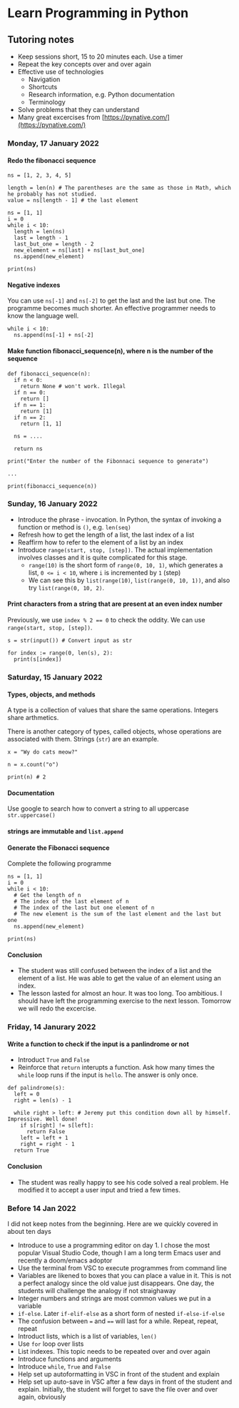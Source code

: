 # Learn Programming in Python

## Tutoring notes

- Keep sessions short, 15 to 20 minutes each. Use a timer
- Repeat the key concepts over and over again
- Effective use of technologies
  - Navigation
  - Shortcuts 
  - Research information, e.g. Python documentation
  - Terminology
- Solve problems that they can understand 
- Many great excercises from [https://pynative.com/](https://pynative.com/)
 
### Monday, 17 January 2022

#### Redo the fibonacci sequence 

```
ns = [1, 2, 3, 4, 5]

length = len(n) # The parentheses are the same as those in Math, which he probably has not studied.
value = ns[length - 1] # the last element

```

```
ns = [1, 1]
i = 0
while i < 10:
  length = len(ns)
  last = length - 1
  last_but_one = length - 2
  new_element = ns[last] + ns[last_but_one]
  ns.append(new_element)
 
print(ns)
```

#### Negative indexes

You can use `ns[-1]` and `ns[-2]` to get the last and the last but one. The programme becomes much shorter. An effective programmer needs to know the language well.

```
while i < 10:
  ns.append(ns[-1] + ns[-2]
```

#### Make function fibonacci_sequence(n), where n is the number of the sequence

```
def fibonacci_sequence(n):
  if n < 0: 
    return None # won't work. Illegal
  if n == 0: 
    return []
  if n == 1: 
    return [1]
  if n == 2: 
    return [1, 1]
  
  ns = ....
  
  return ns

print("Enter the number of the Fibonnaci sequence to generate")

... 

print(fibonacci_sequence(n))

```

### Sunday, 16 January 2022

- Introduce the phrase - invocation. In Python, the syntax of invoking a function or method is `()`, e.g. `len(seq)`
- Refresh how to get the length of a list, the last index of a list
- Reaffirm how to refer to the element of a list by an index
- Introduce `range(start, stop, [step])`. The actual implementation involves classes and it is quite complicated for this stage.
  - `range(10)` is the short form of `range(0, 10, 1)`, which generates a list, `0 <= i < 10`, where `i` is incremented by `1` (step)
  - We can see this by `list(range(10)`, `list(range(0, 10, 1))`, and also try `list(range(0, 10, 2)`. 

#### Print characters from a string that are present at an even index number

Previously, we use `index % 2 == 0` to check the oddity. We can use `range(start, stop, [step])`. 

```
s = str(input()) # Convert input as str

for index := range(0, len(s), 2): 
  print(s[index])
```

### Saturday, 15 January 2022

#### Types, objects, and methods

A type is a collection of values that share the same operations. Integers share arthmetics. 

There is another category of types, called objects, whose operations are associated with them. Strings (`str`) are an example. 

```
x = "Wy do cats meow?"

n = x.count("o")

print(n) # 2
```

#### Documentation 

Use google to search how to convert a string to all uppercase `str.uppercase()`

#### strings are immutable and `list.append`

#### Generate the Fibonacci sequence

Complete the following programme

```
ns = [1, 1]
i = 0 
while i < 10:
  # Get the length of n
  # The index of the last element of n 
  # The index of the last but one element of n
  # The new element is the sum of the last element and the last but one
  ns.append(new_element)

print(ns)
```

#### Conclusion

- The student was still confused between the index of a list and the element of a list. He was able to get the value of an element using an index. 
- The lesson lasted for almost an hour. It was too long. Too ambitious. I should have left the programming exercise to the next lesson. Tomorrow we will redo the excercise.

### Friday, 14 Janurary 2022

#### Write a function to check if the input is a panlindrome or not

- Introduct `True` and `False`
- Reinforce that `return` interupts a function. Ask how many times the `while` loop runs if the input is `hello`. The answer is only once. 

```
def palindrome(s):
  left = 0
  right = len(s) - 1
  
  while right > left: # Jeremy put this condition down all by himself. Impressive. Well done!
    if s[right] != s[left]:
      return False
    left = left + 1
    right = right - 1
  return True  
```

#### Conclusion

- The student was really happy to see his code solved a real problem. He modified it to accept a user input and tried a few times. 

### Before 14 Jan 2022

I did not keep notes from the beginning. Here are we quickly covered in about ten days

- Introduce to use a programming editor on day 1. I chose the most popular Visual Studio Code, though I am a long term Emacs user and recently a doom/emacs adoptor
- Use the terminal from VSC to execute programmes from command line
- Variables are likened to boxes that you can place a value in it. This is not a perfect analogy since the old value just disappears. One day, the students will challenge the analogy if not straighaway
- Integer numbers and strings are most common values we put in a variable
- `if-else`. Later `if-elif-else` as a short form of nested `if-else-if-else`
- The confusion between `=` and `==` will last for a while. Repeat, repeat, repeat
- Introduct lists, which is a list of variables, `len()` 
- Use `for` loop over lists 
- List indexes. This topic needs to be repeated over and over again
- Introduce functions and arguments
- Introduce `while`, `True` and `False`
- Help set up autoformatting in VSC in front of the student and explain
- Help set up auto-save in VSC after a few days in front of the student and explain. Initially, the student will forget to save the file over and over again, obviously
